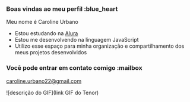 
### Boas vindas ao meu perfil :blue_heart

Meu nome é Caroline Urbano

- Estou estudando na [Alura](https://www.alura.com.br)
- Estou me desenvolvendo na linguagem JavaScript
- Utilizo esse espaço para minha organização e compartilhamento dos meus projetos desenvolvidos

### Você pode entrar em contato comigo :mailbox

caroline.urbano22@gmail.com



![descrição do GIF](link GIF do Tenor)

